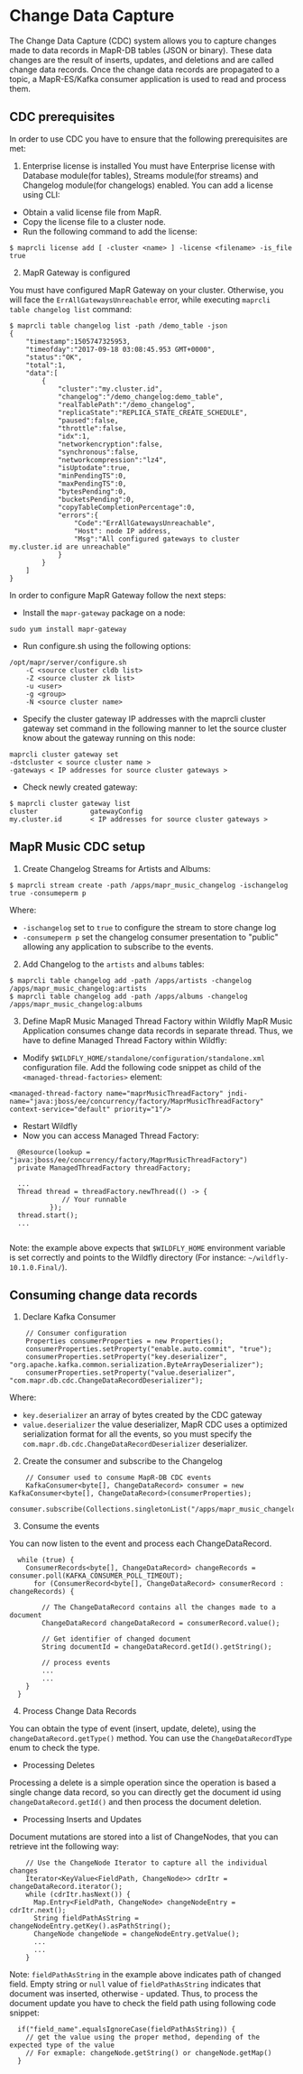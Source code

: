 # Change Data Capture

The Change Data Capture (CDC) system allows you to capture changes made to data records in MapR-DB tables 
(JSON or binary). These data changes are the result of inserts, updates, and deletions and are called change data 
records. Once the change data records are propagated to a topic, a MapR-ES/Kafka consumer application is used to read 
and process them.

## CDC prerequisites

In order to use CDC you have to ensure that the following prerequisites are met:
1. Enterprise license is installed
You must have Enterprise license with Database module(for tables), Streams module(for streams) and Changelog module(for 
changelogs) enabled. You can add a license using CLI:
* Obtain a valid license file from MapR.
* Copy the license file to a cluster node.
* Run the following command to add the license:
```
$ maprcli license add [ -cluster <name> ] -license <filename> -is_file true
```

2. MapR Gateway is configured

You must have configured MapR Gateway on your cluster. Otherwise, you will face the `ErrAllGatewaysUnreachable` error, 
while executing `maprcli table changelog list` command:
```
$ maprcli table changelog list -path /demo_table -json
{
	"timestamp":1505747325953,
	"timeofday":"2017-09-18 03:08:45.953 GMT+0000",
	"status":"OK",
	"total":1,
	"data":[
		{
			"cluster":"my.cluster.id",
			"changelog":"/demo_changelog:demo_table",
			"realTablePath":"/demo_changelog",
			"replicaState":"REPLICA_STATE_CREATE_SCHEDULE",
			"paused":false,
			"throttle":false,
			"idx":1,
			"networkencryption":false,
			"synchronous":false,
			"networkcompression":"lz4",
			"isUptodate":true,
			"minPendingTS":0,
			"maxPendingTS":0,
			"bytesPending":0,
			"bucketsPending":0,
			"copyTableCompletionPercentage":0,
			"errors":{
				"Code":"ErrAllGatewaysUnreachable",
				"Host": node IP address,
				"Msg":"All configured gateways to cluster my.cluster.id are unreachable"
			}
		}
	]
}
```

In order to configure MapR Gateway follow the next steps:
* Install the `mapr-gateway` package on a node:
```
sudo yum install mapr-gateway
```
* Run configure.sh using the following options:
```
/opt/mapr/server/configure.sh 
    -C <source cluster cldb list> 
    -Z <source cluster zk list> 
    -u <user> 
    -g <group> 
    -N <source cluster name>
```

* Specify the cluster gateway IP addresses with the maprcli cluster gateway set command in the following manner to let 
the source cluster know about the gateway running on this node:
```
maprcli cluster gateway set 
-dstcluster < source cluster name > 
-gateways < IP addresses for source cluster gateways >
```

* Check newly created gateway:
```
$ maprcli cluster gateway list
cluster             gatewayConfig  
my.cluster.id       < IP addresses for source cluster gateways >
```

## MapR Music CDC setup

1. Create Changelog Streams for Artists and Albums:
```
$ maprcli stream create -path /apps/mapr_music_changelog -ischangelog true -consumeperm p
```

Where:
* `-ischangelog` set to `true` to configure the stream to store change log
* `-consumeperm p` set the changelog consumer presentation to "public" allowing any application to subscribe to the events.

2. Add Changelog to the `artists` and `albums` tables:
```
$ maprcli table changelog add -path /apps/artists -changelog /apps/mapr_music_changelog:artists
$ maprcli table changelog add -path /apps/albums -changelog /apps/mapr_music_changelog:albums
```

3. Define MapR Music Managed Thread Factory within Wildfly
MapR Music Application consumes change data records in separate thread. Thus, we have to define Managed Thread Factory 
within Wildfly:
* Modify `$WILDFLY_HOME/standalone/configuration/standalone.xml` configuration file. Add the following code snippet as 
child of the `<managed-thread-factories>` element:
```
<managed-thread-factory name="maprMusicThreadFactory" jndi-name="java:jboss/ee/concurrency/factory/MaprMusicThreadFactory" context-service="default" priority="1"/>
```
* Restart Wildfly
* Now you can access Managed Thread Factory:
```
  @Resource(lookup = "java:jboss/ee/concurrency/factory/MaprMusicThreadFactory")
  private ManagedThreadFactory threadFactory;
  
  ...
  Thread thread = threadFactory.newThread(() -> {
             // Your runnable
          });
  thread.start();
  ...
  
```

Note: the example above expects that `$WILDFLY_HOME` environment variable is set correctly and points to the Wildfly 
directory (For instance: `~/wildfly-10.1.0.Final/`).
 
## Consuming change data records

1. Declare Kafka Consumer
```
    // Consumer configuration
    Properties consumerProperties = new Properties();
    consumerProperties.setProperty("enable.auto.commit", "true");
    consumerProperties.setProperty("key.deserializer", "org.apache.kafka.common.serialization.ByteArrayDeserializer");
    consumerProperties.setProperty("value.deserializer", "com.mapr.db.cdc.ChangeDataRecordDeserializer");
```

Where:
* `key.deserializer` an array of bytes created by the CDC gateway
* `value.deserializer` the value deserializer, MapR CDC uses a optimized serialization format for all the events, 
so you must specify the `com.mapr.db.cdc.ChangeDataRecordDeserializer` deserializer.

2. Create the consumer and subscribe to the Changelog

```
    // Consumer used to consume MapR-DB CDC events
    KafkaConsumer<byte[], ChangeDataRecord> consumer = new KafkaConsumer<byte[], ChangeDataRecord>(consumerProperties);
    consumer.subscribe(Collections.singletonList("/apps/mapr_music_changelog:artists"));
```

3. Consume the events

You can now listen to the event and process each ChangeDataRecord.
```
  while (true) {
    ConsumerRecords<byte[], ChangeDataRecord> changeRecords = consumer.poll(KAFKA_CONSUMER_POLL_TIMEOUT);
      for (ConsumerRecord<byte[], ChangeDataRecord> consumerRecord : changeRecords) {
        
        // The ChangeDataRecord contains all the changes made to a document
        ChangeDataRecord changeDataRecord = consumerRecord.value();
        
        // Get identifier of changed document
        String documentId = changeDataRecord.getId().getString();
       
        // process events
        ...
        ...
    }
  }
```

4. Process Change Data Records

You can obtain the type of event (insert, update, delete), using the `changeDataRecord.getType()` method.  You can use 
the `ChangeDataRecordType` enum to check the type.

* Processing Deletes

Processing a delete is a simple operation since the operation is based a single change data record, so you can directly 
get the document id using `changeDataRecord.getId()` and then process the document deletion.

* Processing Inserts and Updates

Document mutations are stored into a list of ChangeNodes, that you can retrieve int the following way:
```
    // Use the ChangeNode Iterator to capture all the individual changes
    Iterator<KeyValue<FieldPath, ChangeNode>> cdrItr = changeDataRecord.iterator();
    while (cdrItr.hasNext()) {
      Map.Entry<FieldPath, ChangeNode> changeNodeEntry = cdrItr.next();
      String fieldPathAsString = changeNodeEntry.getKey().asPathString();
      ChangeNode changeNode = changeNodeEntry.getValue();
      ...
      ...
    }
```

Note: `fieldPathAsString` in the example above indicates path of changed field. Empty string or `null` value of 
`fieldPathAsString` indicates that document was inserted, otherwise - updated. Thus, to process the document update you 
have to check the field path using following code snippet: 
```
  if("field_name".equalsIgnoreCase(fieldPathAsString)) {
    // get the value using the proper method, depending of the expected type of the value
    // For exmaple: changeNode.getString() or changeNode.getMap()
  }

```
